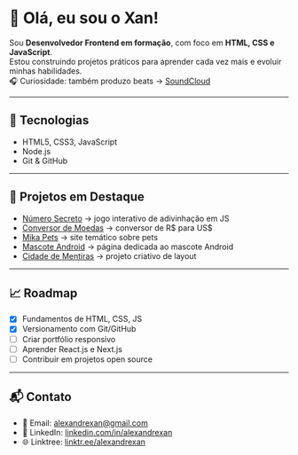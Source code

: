 # 👋 Olá, eu sou o Xan!

Sou **Desenvolvedor Frontend em formação**, com foco em **HTML, CSS e JavaScript**.  
Estou construindo projetos práticos para aprender cada vez mais e evoluir minhas habilidades.  
🎧 Curiosidade: também produzo beats → [SoundCloud](https://soundcloud.com/xampsbeatz)

---

## 🚀 Tecnologias
- HTML5, CSS3, JavaScript  
- Node.js  
- Git & GitHub  

---

## 📌 Projetos em Destaque
- [Número Secreto](https://alexandrexan.github.io/numero-secreto/) → jogo interativo de adivinhação em JS  
- [Conversor de Moedas](https://alexandrexan.github.io/logica-js-projeto_inicial/) → conversor de R$ para US$  
- [Mika Pets](https://alexandrexan.github.io/mika-pets/) → site temático sobre pets  
- [Mascote Android](https://alexandrexan.github.io/projeto-android/) → página dedicada ao mascote Android  
- [Cidade de Mentiras](https://alexandrexan.github.io/cidade-de-mentiras/) → projeto criativo de layout  

---

## 📈 Roadmap
- [x] Fundamentos de HTML, CSS, JS  
- [x] Versionamento com Git/GitHub  
- [ ] Criar portfólio responsivo  
- [ ] Aprender React.js e Next.js  
- [ ] Contribuir em projetos open source  

---

## 📬 Contato
- 📧 Email: [alexandrexan@gmail.com](mailto:xampsbeatz@gmail.com)  
- 💼 LinkedIn: [linkedin.com/in/alexandrexan](https://www.linkedin.com/in/alexandreap/)  
- 🌐 Linktree: [linktr.ee/alexandrexan](https://linktr.ee/xampsbeatz)  



<!---
alexandrexan/alexandrexan is a ✨ special ✨ repository because its `README.md` (this file) appears on your GitHub profile.
You can click the Preview link to take a look at your changes.
--->

